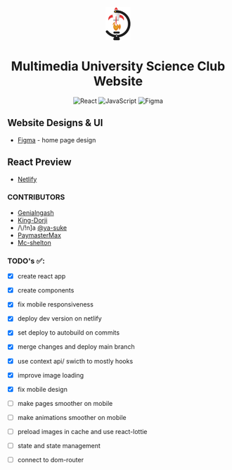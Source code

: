 <div align = center>
       <img src="./mussa-fe/src/resources/images/ellipse.svg" width="11%" alt="MUSSA ICON" float="center" /> 
       <h1> Multimedia University Science Club Website </h1>
       
![React](https://img.shields.io/badge/react-%2320232a.svg?style=for-the-badge&logo=react&logoColor=%2361DAFB)
![JavaScript](https://img.shields.io/badge/javascript-%23323330.svg?style=for-the-badge&logo=javascript&logoColor=%23F7DF1E)
![Figma](https://img.shields.io/badge/figma-%23323330.svg?style=for-the-badge&logo=figma&logoColor=%23F7DF1E)

</div>

## Website Designs & UI
   * [Figma](https://www.figma.com/proto/gCGMigxrF7WR7qmCU1hKMO/Mussa-Website-New-Proporsal?node-id=1%3A2&scaling=min-zoom&page-id=0%3A1)  -  home page design
   
## React Preview
   * [Netlify](https://mmu-mussa.netlify.app)
   
### CONTRIBUTORS
* [Genialngash](https://github.com/Genialngash "wysisyg")
* [King-Dorji](https://github.com/King-Dorji "your dorjiness")
* /\\/!n]a [@ya-suke](https://www.github.com/ya-suke "if a ninja and a samurai had a baby")
* [PaymasterMax](https://github.com/PaymasterMax "pay master max what you owe")
* [Mc-shelton](https://github.com/mc-shelton "drops mic")

### TODO's  ✅:
- [x] create react app
- [x] create components
- [x] fix mobile responsiveness
- [x] deploy dev version on netlify
- [x] set deploy to autobuild on commits
- [x] merge changes and deploy main branch
- [x] use context api/ swicth to mostly hooks
- [x] improve image loading
- [x] fix mobile design
- [ ] make pages smoother on mobile
- [ ] make animations smoother on mobile
- [ ] preload images in cache and use react-lottie
- [ ] state and state management
- [ ] connect to dom-router



